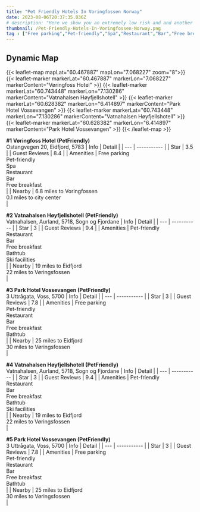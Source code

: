 ```yaml
---
title: "Pet Friendly Hotels In Voringfossen Norway"
date: 2023-08-06T20:37:35.036Z
# description: "Here we show you an extremely low risk and and another medium risk approach to earn passive income "
thumbnail: /Pet-Friendly-Hotels-In-Voringfossen-Norway.png
tag : ["Free parking","Pet-friendly","Spa","Restaurant","Bar","Free breakfast","Bathtub","Ski facilities"]
---
```


## Dynamic Map
{{< leaflet-map  mapLat="60.467887" mapLon="7.068227" zoom="8">}}
    {{< leaflet-marker markerLat="60.467887" markerLon="7.068227" markerContent="Vøringfoss Hotel" >}}
    {{< leaflet-marker markerLat="60.743448" markerLon="7.130286" markerContent="Vatnahalsen Høyfjellshotell" >}}
    {{< leaflet-marker markerLat="60.628382" markerLon="6.414897" markerContent="Park Hotel Vossevangen" >}}
    {{< leaflet-marker markerLat="60.743448" markerLon="7.130286" markerContent="Vatnahalsen Høyfjellshotell" >}}
    {{< leaflet-marker markerLat="60.628382" markerLon="6.414897" markerContent="Park Hotel Vossevangen" >}}
{{< /leaflet-map >}}


**#1 Vøringfoss Hotel (PetFriendly)**<br>Ostangvegen 20, Eidfjord, 5783
| Info | Detail |
| --- | ----------- |
| Star | 3.5 |
| Guest Reviews | 8.4 |
| Amenities | Free parking<br>Pet-friendly<br>Spa<br>Restaurant<br>Bar<br>Free breakfast<br> |
| Nearby | 6.8 miles to Voringfossen<br>0.1 miles to city center<br> |

**#2 Vatnahalsen Høyfjellshotell (PetFriendly)**<br>Vatnahalsen, Aurland, 5718, Sogn og Fjordane
| Info | Detail |
| --- | ----------- |
| Star | 3 |
| Guest Reviews | 9.4 |
| Amenities | Pet-friendly<br>Restaurant<br>Bar<br>Free breakfast<br>Bathtub<br>Ski facilities<br> |
| Nearby | 19 miles to Eidfjord<br>22 miles to Vøringsfossen<br> |

**#3 Park Hotel Vossevangen (PetFriendly)**<br>3 Uttrågata, Voss, 5700
| Info | Detail |
| --- | ----------- |
| Star | 3 |
| Guest Reviews | 7.8 |
| Amenities | Free parking<br>Pet-friendly<br>Restaurant<br>Bar<br>Free breakfast<br>Bathtub<br> |
| Nearby | 25 miles to Eidfjord<br>30 miles to Vøringsfossen<br> |

**#4 Vatnahalsen Høyfjellshotell (PetFriendly)**<br>Vatnahalsen, Aurland, 5718, Sogn og Fjordane
| Info | Detail |
| --- | ----------- |
| Star | 3 |
| Guest Reviews | 9.4 |
| Amenities | Pet-friendly<br>Restaurant<br>Bar<br>Free breakfast<br>Bathtub<br>Ski facilities<br> |
| Nearby | 19 miles to Eidfjord<br>22 miles to Vøringsfossen<br> |

**#5 Park Hotel Vossevangen (PetFriendly)**<br>3 Uttrågata, Voss, 5700
| Info | Detail |
| --- | ----------- |
| Star | 3 |
| Guest Reviews | 7.8 |
| Amenities | Free parking<br>Pet-friendly<br>Restaurant<br>Bar<br>Free breakfast<br>Bathtub<br> |
| Nearby | 25 miles to Eidfjord<br>30 miles to Vøringsfossen<br> |

